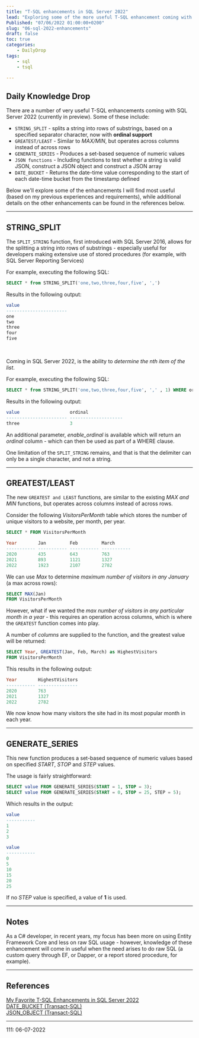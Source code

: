 ```yaml
---
title: "T-SQL enhancements in SQL Server 2022"
lead: "Exploring some of the more useful T-SQL enhancement coming with SQL Server 2022"
Published: "07/06/2022 01:00:00+0200"
slug: "06-sql-2022-enhancements"
draft: false
toc: true
categories:
    - DailyDrop
tags:
    - sql
    - tsql

---
```


## Daily Knowledge Drop

There are a number of very useful T-SQL enhancements coming with SQL Server 2022 (currently in preview). Some of these include:
- `STRING_SPLIT` - splits a string into rows of substrings, based on a specified separator character, now with **ordinal support**
- `GREATEST/LEAST` - Similar to _MAX/MIN_, but operates across columns instead of across rows
- `GENERATE_SERIES` - Produces a set-based sequence of numeric values
- `JSON functions` - Including functions to test whether a string is valid JSON, construct a JSON object and construct a JSON array
- `DATE_BUCKET` - Returns the date-time value corresponding to the start of each date-time bucket from the timestamp defined

Below we'll explore some of the enhancements I will find most useful (based on my previous experiences and requirements), while additional details on the other enhancements can be found in the references below.

---

## STRING_SPLIT

The `SPLIT_STRING` function, first introduced with SQL Server 2016, allows for the splitting a string into rows of substrings - especially useful for developers making extensive use of stored procedures (for example, with SQL Server Reporting Services)

For example, executing the following SQL:
``` sql
SELECT * from STRING_SPLIT('one,two,three,four,five', ',')
```

Results in the following output:

``` sql
value
-----------------------
one
two
three
four
five
```

<br>

Coming in SQL Server 2022, is the ability to _determine the nth item of the list_.

For example, executing the following SQL:
``` sql
SELECT * from STRING_SPLIT('one,two,three,four,five', ',' , 1) WHERE ordinal = 3
```

Results in the following output:

``` sql
value                   ordinal
----------------------- --------------------
three                   3
 ```

An additional parameter, _enable\_ordinal_ is available which will return an _ordinal_ column - which can then be used as part of a WHERE clause.

One limitation of the `SPLIT_STRING` remains, and that is that the delimiter can only be a single character, and not a string.

---

## GREATEST/LEAST

The new `GREATEST and LEAST` functions, are similar to the existing  _MAX and MIN_ functions, but operates across columns instead of across rows.

Consider the following _VisitorsPerMonth_ table which stores the number of unique visitors to a website, per month, per year.

``` sql
SELECT * FROM VisitorsPerMonth

Year        Jan         Feb         March
----------- ----------- ----------- -----------
2020        435         643         763
2021        893         1121        1327
2022        1923        2107        2782

```

We can use _Max_ to determine _maximum number of visitors in any January_ (a max across rows):

``` sql
SELECT MAX(Jan)
FROM VisitorsPerMonth
```

However, what if we wanted the _max number of visitors in any particular month in a year_ - this requires an operation across columns, which is where the `GREATEST` function comes into play.

A number of _columns_ are supplied to the function, and the greatest value will be returned:

``` sql
SELECT Year, GREATEST(Jan, Feb, March) as HighestVisitors
FROM VisitorsPerMonth
```

This results in the following output:

``` sql
Year        HighestVisitors
----------- ---------------
2020        763
2021        1327
2022        2782
```

We now know how many visitors the site had in its most popular month in each year.

---

## GENERATE_SERIES

This new function produces a set-based sequence of numeric values based on specified _START_, _STOP_ and _STEP_ values.

The usage is fairly straightforward:

``` sql
SELECT value FROM GENERATE_SERIES(START = 1, STOP = 3);
SELECT value FROM GENERATE_SERIES(START = 0, STOP = 25, STEP = 5);
```

Which results in the output:

``` sql
value
-----------
1
2
3

value
-----------
0
5
10
15
20
25
```

If no _STEP_ value is specified, a value of **1** is used.

---

## Notes

As a C# developer, in recent years, my focus has been more on using Entity Framework Core and less on raw SQL usage - however, knowledge of these enhancement will come in useful when the need arises to do raw SQL (a custom query through EF, or Dapper, or a report stored procedure, for example).

---

## References

[My Favorite T-SQL Enhancements in SQL Server 2022](https://www.mssqltips.com/sqlservertip/7265/sql-server-2022-t-sql-enhancements/)   
[DATE_BUCKET (Transact-SQL)](https://docs.microsoft.com/en-us/sql/t-sql/functions/date-bucket-transact-sql?view=sql-server-ver16)  
[JSON_OBJECT (Transact-SQL)](https://docs.microsoft.com/en-us/sql/t-sql/functions/json-object-transact-sql?view=sql-server-ver16)  

---

<?# DailyDrop ?>111: 06-07-2022<?#/ DailyDrop ?>

